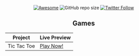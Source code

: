 <div align="center">

[![Awesome](https://awesome.re/badge.svg)](https://awesome.re)
![GitHub repo size](https://img.shields.io/github/repo-size/Pranav-Jadhav09/User-Interface)
[![Twitter Follow](https://img.shields.io/twitter/follow/Pranav_Jadhav09?style=social)](https://twitter.com/Pranav_Jadhav09)

## Games

| Project     | Live Preview                             |
| ----------- | ---------------------------------------- |
| Tic Tac Toe | <a href="" target="_blank">Play Now!</a> |

</div>
